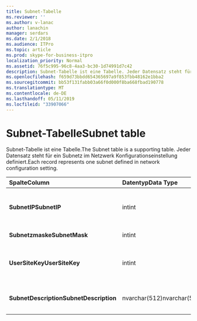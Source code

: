 ```yaml
---
title: Subnet-Tabelle
ms.reviewer: ''
ms.author: v-lanac
author: lanachin
manager: serdars
ms.date: 2/1/2018
ms.audience: ITPro
ms.topic: article
ms.prod: skype-for-business-itpro
localization_priority: Normal
ms.assetid: 76f5c995-96c8-4aa3-bc30-1d74991d7c42
description: Subnet-Tabelle ist eine Tabelle. Jeder Datensatz steht für ein Subnetz im Netzwerk Konfigurationseinstellung definiert.
ms.openlocfilehash: f659d73bbdd654365697a9f853fbb48162e1bba2
ms.sourcegitcommit: bb53f131fabb03a66f0d000f8ba668fbad190778
ms.translationtype: MT
ms.contentlocale: de-DE
ms.lasthandoff: 05/11/2019
ms.locfileid: "33907066"
---
```

# <a name="subnet-table"></a><span data-ttu-id="52b19-104">Subnet-Tabelle</span><span class="sxs-lookup"><span data-stu-id="52b19-104">Subnet table</span></span>
 
<span data-ttu-id="52b19-105">Subnet-Tabelle ist eine Tabelle.</span><span class="sxs-lookup"><span data-stu-id="52b19-105">The Subnet table is a supporting table.</span></span> <span data-ttu-id="52b19-106">Jeder Datensatz steht für ein Subnetz im Netzwerk Konfigurationseinstellung definiert.</span><span class="sxs-lookup"><span data-stu-id="52b19-106">Each record represents one subnet defined in network configuration setting.</span></span>
  
|<span data-ttu-id="52b19-107">**Spalte**</span><span class="sxs-lookup"><span data-stu-id="52b19-107">**Column**</span></span>|<span data-ttu-id="52b19-108">**Datentyp**</span><span class="sxs-lookup"><span data-stu-id="52b19-108">**Data Type**</span></span>|<span data-ttu-id="52b19-109">**Schlüssel/Index**</span><span class="sxs-lookup"><span data-stu-id="52b19-109">**Key/Index**</span></span>|<span data-ttu-id="52b19-110">**Details**</span><span class="sxs-lookup"><span data-stu-id="52b19-110">**Details**</span></span>|
|:-----|:-----|:-----|:-----|
|<span data-ttu-id="52b19-111">**SubnetIP**</span><span class="sxs-lookup"><span data-stu-id="52b19-111">**SubnetIP**</span></span> <br/> |<span data-ttu-id="52b19-112">int</span><span class="sxs-lookup"><span data-stu-id="52b19-112">int</span></span>  <br/> |<span data-ttu-id="52b19-113">Primär, Fremd</span><span class="sxs-lookup"><span data-stu-id="52b19-113">Primary, Foreign</span></span>  <br/> |<span data-ttu-id="52b19-114">Ganzzahlige Darstellung der Subnetz-IP.</span><span class="sxs-lookup"><span data-stu-id="52b19-114">Integer representation for the subnet IP.</span></span>  <br/> |
|<span data-ttu-id="52b19-115">**Subnetzmaske**</span><span class="sxs-lookup"><span data-stu-id="52b19-115">**SubnetMask**</span></span> <br/> |<span data-ttu-id="52b19-116">int</span><span class="sxs-lookup"><span data-stu-id="52b19-116">int</span></span>  <br/> ||<span data-ttu-id="52b19-117">Subnetzmaske</span><span class="sxs-lookup"><span data-stu-id="52b19-117">Subnet mask.</span></span>  <br/> |
|<span data-ttu-id="52b19-118">**UserSiteKey**</span><span class="sxs-lookup"><span data-stu-id="52b19-118">**UserSiteKey**</span></span> <br/> |<span data-ttu-id="52b19-119">int</span><span class="sxs-lookup"><span data-stu-id="52b19-119">int</span></span>  <br/> |<span data-ttu-id="52b19-120">Ausländisch</span><span class="sxs-lookup"><span data-stu-id="52b19-120">Foreign</span></span>  <br/> |<span data-ttu-id="52b19-121">Verweis von der [UserSite-Tabelle](usersite.md).</span><span class="sxs-lookup"><span data-stu-id="52b19-121">Referenced from the [UserSite table](usersite.md).</span></span>  <br/> |
|<span data-ttu-id="52b19-122">**SubnetDescription**</span><span class="sxs-lookup"><span data-stu-id="52b19-122">**SubnetDescription**</span></span> <br/> |<span data-ttu-id="52b19-123">nvarchar(512)</span><span class="sxs-lookup"><span data-stu-id="52b19-123">nvarchar(512)</span></span>  <br/> ||<span data-ttu-id="52b19-124">Die Beschreibung des Subnetzes.</span><span class="sxs-lookup"><span data-stu-id="52b19-124">The description for the subnet.</span></span>  <br/> |
   

